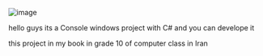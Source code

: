 ![image](https://github.com/user-attachments/assets/0c63054f-adfc-460e-a8a7-6c884a5b51e0)



hello guys its a Console windows project with C# and you can develope it




this project in my book in grade 10 of computer class in Iran
